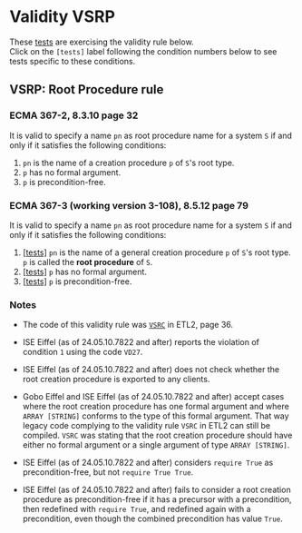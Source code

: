 # Validity VSRP

These [tests](.) are exercising the validity rule below.  
Click on the `[tests]` label following the condition numbers below to see tests specific to these conditions.

## VSRP: Root Procedure rule

### ECMA 367-2, 8.3.10 page 32

It is valid to specify a name `pn` as root procedure name for a system `S` if and only if it satisfies the following conditions:

1. `pn` is the name of a creation procedure `p` of `S`'s root type.
2. `p` has no formal argument.
3. `p` is precondition-free.

### ECMA 367-3 (working version 3-108), 8.5.12 page 79

It is valid to specify a name `pn` as root procedure name for a system `S` if and only if it satisfies the following conditions:

1. [\[tests\]](../vsrp1) `pn` is the name of a general creation procedure `p` of `S`'s root type. `p` is called the **root procedure** of `S`.
2. [\[tests\]](../vsrp2) `p` has no formal argument.
3. [\[tests\]](../vsrp3) `p` is precondition-free.

### Notes

* The code of this validity rule was [`VSRC`](../vsrc/Readme.md) in ETL2, page 36.

* ISE Eiffel (as of 24.05.10.7822 and after) reports the violation of condition `1` using the code `VD27`.

* ISE Eiffel (as of 24.05.10.7822 and after) does not check whether the root creation procedure is exported to any clients.

* Gobo Eiffel and ISE Eiffel (as of 24.05.10.7822 and after) accept cases where the root creation procedure has one formal argument and where `ARRAY [STRING]` conforms to the type of this formal argument. That way legacy code complying to the validity rule `VSRC` in ETL2 can still be compiled. `VSRC` was stating that the root creation procedure should have either no formal argument or a single argument of type `ARRAY [STRING]`.

* ISE Eiffel (as of 24.05.10.7822 and after) considers `require True` as precondition-free, but not `require True True`.

* ISE Eiffel (as of 24.05.10.7822 and after) fails to consider a root creation procedure as precondition-free if it has a precursor with a precondition, then redefined with `require True`, and redefined again with a precondition, even though the combined precondition has value `True`. 
